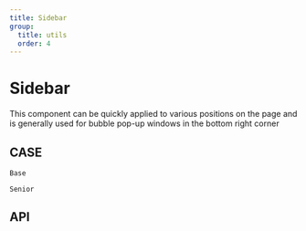 ```yaml
---
title: Sidebar
group:
  title: utils
  order: 4
---
```


# Sidebar

This component can be quickly applied to various positions on the page and is generally used for bubble pop-up windows in the bottom right corner

## CASE

<code src="./demo/index.tsx" description="Default mounting to document.body">Base</code>

<code src="./demo/demo2.tsx" description="Allow modifications:<br/>1、The distance between each element internally（ gap ）<br/>2、The offset of the entire component （ offset ）<br/>3、The arrangement direction of the internal elements （ direction ）">Senior</code>

## API

<API id="Sidebar"><API>
